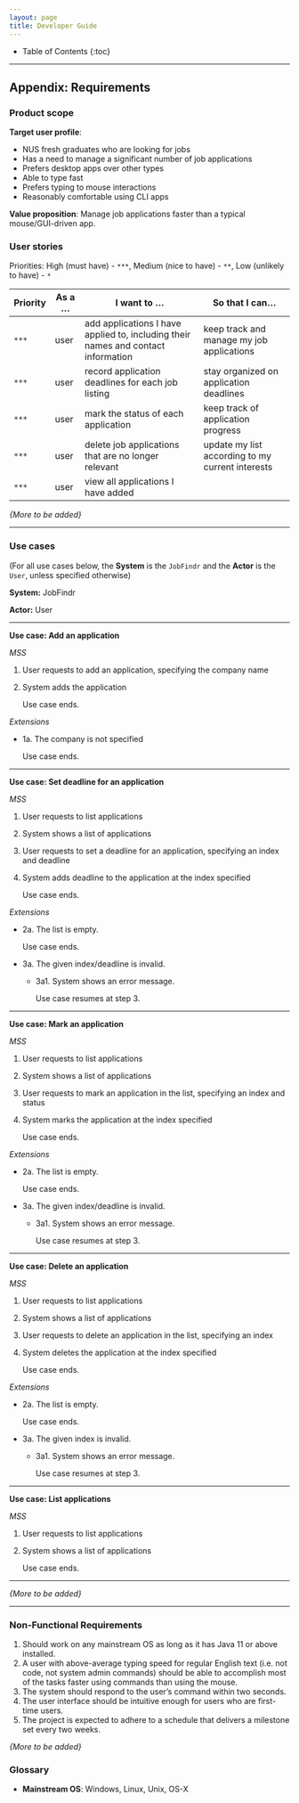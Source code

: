 ```yaml
---
layout: page
title: Developer Guide
---
```

* Table of Contents
{:toc}

--------------------------------------------------------------------------------------------------------------------

## **Appendix: Requirements**

### Product scope

**Target user profile**:

* NUS fresh graduates who are looking for jobs 
* Has a need to manage a significant number of job applications 
* Prefers desktop apps over other types 
* Able to type fast 
* Prefers typing to mouse interactions
* Reasonably comfortable using CLI apps

**Value proposition**: Manage job applications faster than a typical mouse/GUI-driven app.

### User stories

Priorities: High (must have) - `***`, Medium (nice to have) - `**`, Low (unlikely to have) - `*`

| Priority | As a … | I want to …                                                                       | So that I can…                                   |
|----------|--------|-----------------------------------------------------------------------------------|--------------------------------------------------|
| `***`    | user   | add applications I have applied to, including their names and contact information | keep track and manage my job applications        |
| `***`    | user   | record application deadlines for each job listing                                 | stay organized on application deadlines          |
| `***`    | user   | mark the status of each application                                               | keep track of application progress               |
| `***`    | user   | delete job applications that are no longer relevant                               | update my list according to my current interests |
| `***`    | user   | view all applications I have added                                                |                                                  |

*{More to be added}*

------------------------------------------------------------------------------------------------------------------------

### Use cases

(For all use cases below, the **System** is the `JobFindr` and the **Actor** is the `User`, unless specified otherwise)

**System:** JobFindr

**Actor:** User

---

**Use case: Add an application**

_MSS_
1. User requests to add an application, specifying the company name
2. System adds the application

   Use case ends.

_Extensions_
* 1a. The company is not specified

  Use case ends.

---

**Use case: Set deadline for an application**

_MSS_
1. User requests to list applications
2. System shows a list of applications
3. User requests to set a deadline for an application, specifying an index and deadline
4. System adds deadline to the application at the index specified

   Use case ends.

_Extensions_
* 2a. The list is empty. 

  Use case ends.

* 3a. The given index/deadline is invalid. 
  * 3a1. System shows an error message. 
  
    Use case resumes at step 3.

---

**Use case: Mark an application**

_MSS_
1. User requests to list applications
2. System shows a list of applications
3. User requests to mark an application in the list, specifying an index and status
4. System marks the application at the index specified

   Use case ends.

_Extensions_
* 2a. The list is empty.

  Use case ends.

* 3a. The given index/deadline is invalid.
    * 3a1. System shows an error message.

      Use case resumes at step 3.

---

**Use case: Delete an application**

_MSS_
1. User requests to list applications
2. System shows a list of applications
3. User requests to delete an application in the list, specifying an index
4. System deletes the application at the index specified

   Use case ends.

_Extensions_
* 2a. The list is empty.

  Use case ends.

* 3a. The given index is invalid.
    * 3a1. System shows an error message.

      Use case resumes at step 3.

---

**Use case: List applications**

_MSS_
1. User requests to list applications
2. System shows a list of applications

   Use case ends.


---

*{More to be added}*

------------------------------------------------------------------------------------------------------------------------

### Non-Functional Requirements

1. Should work on any mainstream OS as long as it has Java 11 or above installed.
2. A user with above-average typing speed for regular English text (i.e. not code, not system admin commands) should be able to accomplish most of the tasks faster using commands than using the mouse. 
3. The system should respond to the user’s command within two seconds. 
4. The user interface should be intuitive enough for users who are first-time users. 
5. The project is expected to adhere to a schedule that delivers a milestone set every two weeks.

*{More to be added}*

### Glossary

* **Mainstream OS**: Windows, Linux, Unix, OS-X
